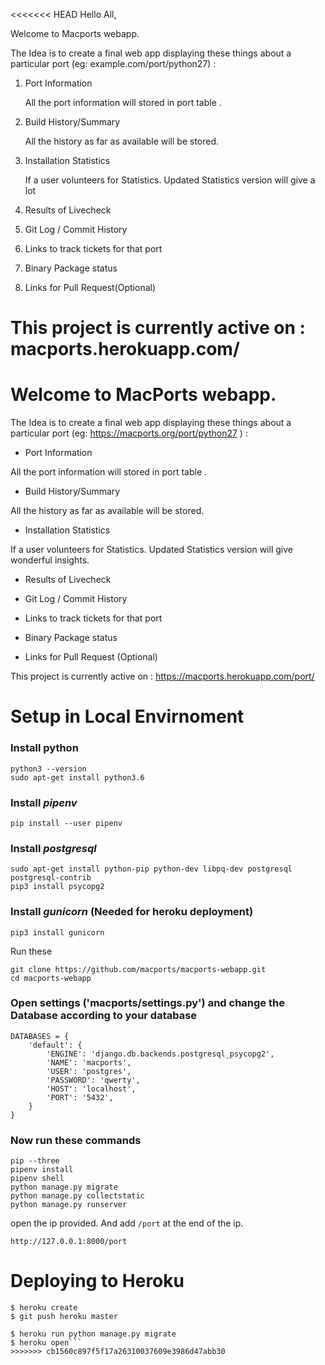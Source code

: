 <<<<<<< HEAD
Hello All,


Welcome to Macports webapp.

The Idea is to create a final web app displaying these things about a particular port (eg: example.com/port/python27) :

1. Port Information
	
	All the port information will stored in port table .

2. Build History/Summary

	All the history as far as available will be stored.

3. Installation Statistics
	
	If a user volunteers for Statistics.
	Updated Statistics version will give a lot

4. Results of Livecheck

5. Git Log / Commit History

6. Links to track tickets for that port 

7. Binary Package status

8. Links for Pull Request(Optional)


This project is currently active on : macports.herokuapp.com/
=======

# Welcome to MacPorts webapp.

The Idea is to create a final web app displaying these things about a particular port (eg: <https://macports.org/port/python27> ) :

- Port Information

All the port information will stored in port table .

- Build History/Summary

All the history as far as available will be stored.

- Installation Statistics

If a user volunteers for Statistics.
Updated Statistics version will give wonderful insights.

- Results of Livecheck

- Git Log / Commit History

- Links to track tickets for that port 

- Binary Package status

- Links for Pull Request (Optional)


This project is currently active on : <https://macports.herokuapp.com/port/>


# Setup in Local Envirnoment

### Install python
```
python3 --version
sudo apt-get install python3.6
```
### Install *pipenv*
`pip install --user pipenv`

### Install *postgresql*
```
sudo apt-get install python-pip python-dev libpq-dev postgresql postgresql-contrib
pip3 install psycopg2
```
### Install *gunicorn* (Needed for heroku deployment)
`pip3 install gunicorn`

Run these
```
git clone https://github.com/macports/macports-webapp.git
cd macports-webapp
```

### Open settings ('macports/settings.py') and change the Database according to your database

```
DATABASES = {
    'default': {
        'ENGINE': 'django.db.backends.postgresql_psycopg2',
        'NAME': 'macports',
        'USER': 'postgres',
        'PASSWORD': 'qwerty',
        'HOST': 'localhost',
        'PORT': '5432',
    }
}
```
### Now run these commands
```
pip --three
pipenv install
pipenv shell
python manage.py migrate
python manage.py collectstatic
python manage.py runserver
```
open the ip provided. And add `/port` at the end of the ip.

`http://127.0.0.1:8000/port`




# Deploying to Heroku

```
$ heroku create
$ git push heroku master

$ heroku run python manage.py migrate
$ heroku open```
>>>>>>> cb1560c897f5f17a26310037609e3986d47abb30
